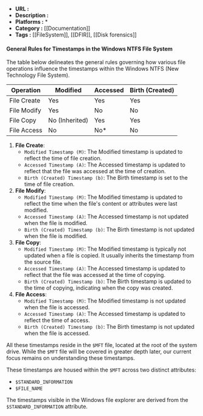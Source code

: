 - **URL :** 
- **Description :** 
- **Platforms :** *
- **Category :** [[Documentation]]
- **Tags :** [[FileSystem]], [[DFIR]], [[Disk forensics]]

#### General Rules for Timestamps in the Windows NTFS File System

The table below delineates the general rules governing how various file operations influence the timestamps within the Windows NTFS (New Technology File System).

|Operation|Modified|Accessed|Birth (Created)|
|---|---|---|---|
|File Create|Yes|Yes|Yes|
|File Modify|Yes|No|No|
|File Copy|No (Inherited)|Yes|Yes|
|File Access|No|No*|No|

1. **File Create**:
    - `Modified Timestamp (M)`: The Modified timestamp is updated to reflect the time of file creation.
    - `Accessed Timestamp (A)`: The Accessed timestamp is updated to reflect that the file was accessed at the time of creation.
    - `Birth (Created) Timestamp (b)`: The Birth timestamp is set to the time of file creation.
2. **File Modify**:
    - `Modified Timestamp (M)`: The Modified timestamp is updated to reflect the time when the file's content or attributes were last modified.
    - `Accessed Timestamp (A)`: The Accessed timestamp is not updated when the file is modified.
    - `Birth (Created) Timestamp (b)`: The Birth timestamp is not updated when the file is modified.
3. **File Copy**:
    - `Modified Timestamp (M)`: The Modified timestamp is typically not updated when a file is copied. It usually inherits the timestamp from the source file.
    - `Accessed Timestamp (A)`: The Accessed timestamp is updated to reflect that the file was accessed at the time of copying.
    - `Birth (Created) Timestamp (b)`: The Birth timestamp is updated to the time of copying, indicating when the copy was created.
4. **File Access**:
    - `Modified Timestamp (M)`: The Modified timestamp is not updated when the file is accessed.
    - `Accessed Timestamp (A)`: The Accessed timestamp is updated to reflect the time of access.
    - `Birth (Created) Timestamp (b)`: The Birth timestamp is not updated when the file is accessed.

All these timestamps reside in the `$MFT` file, located at the root of the system drive. While the `$MFT` file will be covered in greater depth later, our current focus remains on understanding these timestamps.

These timestamps are housed within the `$MFT` across two distinct attributes:
- `$STANDARD_INFORMATION`
- `$FILE_NAME`

The timestamps visible in the Windows file explorer are derived from the `$STANDARD_INFORMATION` attribute.